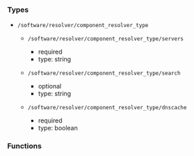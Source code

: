 ### Types

- `/software/resolver/component_resolver_type`
    - `/software/resolver/component_resolver_type/servers`
        - required
        - type: string

    - `/software/resolver/component_resolver_type/search`
        - optional
        - type: string

    - `/software/resolver/component_resolver_type/dnscache`
        - required
        - type: boolean
### Functions
